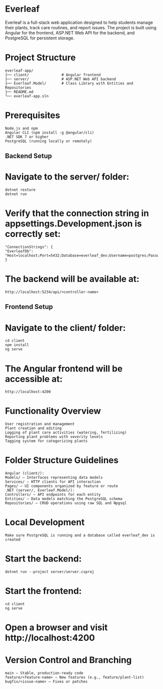 # Everleaf

Everleaf is a full-stack web application designed to help students manage their plants, track care routines, and report issues. The project is built using Angular for the frontend, ASP.NET Web API for the backend, and PostgreSQL for persistent storage.

# Project Structure

    everleaf-app/
    ├── client/               # Angular frontend
    ├── server/               # ASP.NET Web API backend
    ├── Everleaf.Model/       # Class Library with Entities and Repositories
    ├── README.md
    └── everleaf-app.sln

# Prerequisites

    Node.js and npm
    Angular CLI (npm install -g @angular/cli)
    .NET SDK 7 or higher
    PostgreSQL (running locally or remotely)

## Backend Setup

# Navigate to the server/ folder:

    dotnet restore
    dotnet run

# Verify that the connection string in appsettings.Development.json is correctly set:

    "ConnectionStrings": {
    "EverleafDb": "Host=localhost;Port=5432;Database=everleaf_dev;Username=postgres;Password=yourpassword"
    }

# The backend will be available at:

    http://localhost:5234/api/<controller-name>

## Frontend Setup

# Navigate to the client/ folder:

    cd client
    npm install
    ng serve

# The Angular frontend will be accessible at:

    http://localhost:4200

# Functionality Overview

    User registration and management
    Plant creation and editing
    Logging of plant care activities (watering, fertilizing)
    Reporting plant problems with severity levels
    Tagging system for categorizing plants

# Folder Structure Guidelines

    Angular (client/):
    Models/ – Interfaces representing data models
    Services/ – HTTP clients for API interaction
    Pages/ – UI components organized by feature or route
    .NET (server/, Everleaf.Model/):
    Controllers/ – API endpoints for each entity
    Entities/ – Data models matching the PostgreSQL schema
    Repositories/ – CRUD operations using raw SQL and Npgsql

# Local Development

    Make sure PostgreSQL is running and a database called everleaf_dev is created

# Start the backend:

    dotnet run --project server/server.csproj

# Start the frontend:

    cd client
    ng serve

# Open a browser and visit http://localhost:4200

# Version Control and Branching

    main – Stable, production-ready code
    feature/<feature-name> – New features (e.g., feature/plant-list)
    bugfix/<issue-name> – Fixes or patches
